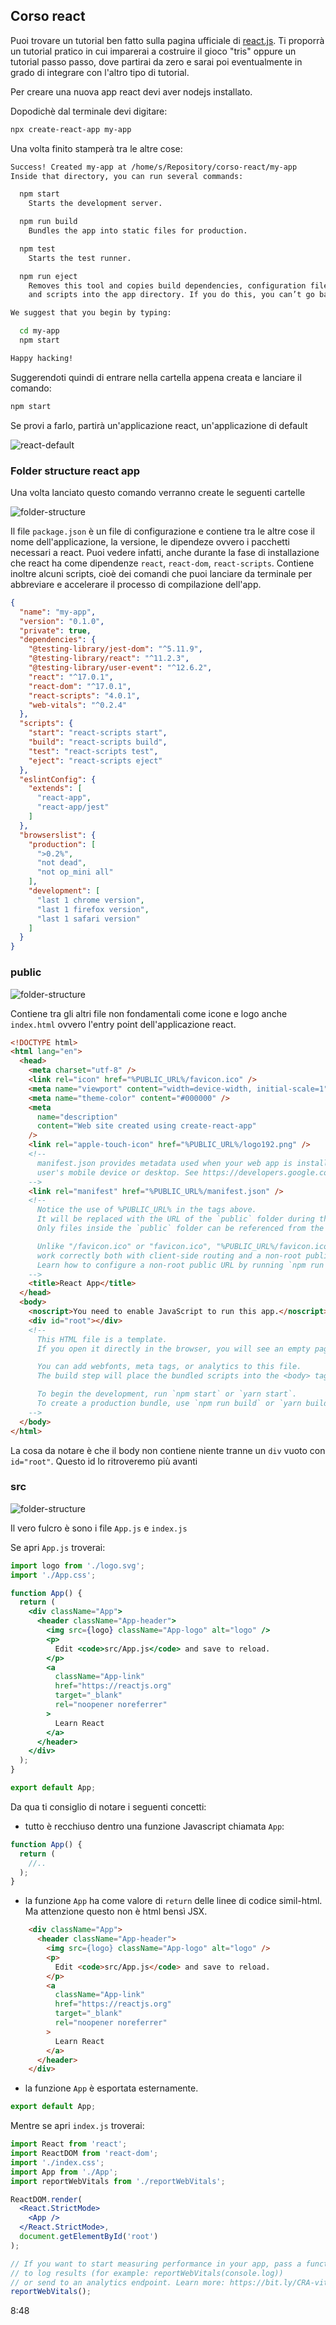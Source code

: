 ## Corso react

Puoi trovare un tutorial ben fatto sulla pagina ufficiale di [react.js](https://it.reactjs.org/docs/getting-started.html#learn-react). Ti proporrà un tutorial pratico in cui imparerai a costruire il gioco "tris" oppure un tutorial passo passo, dove partirai da zero e sarai poi eventualmente in grado di integrare con l'altro tipo di tutorial.

Per creare una nuova app react devi aver nodejs installato.

Dopodichè dal terminale devi digitare:

```bash
npx create-react-app my-app
```

Una volta finito stamperà tra le altre cose:

```bash
Success! Created my-app at /home/s/Repository/corso-react/my-app
Inside that directory, you can run several commands:

  npm start
    Starts the development server.

  npm run build
    Bundles the app into static files for production.

  npm test
    Starts the test runner.

  npm run eject
    Removes this tool and copies build dependencies, configuration files
    and scripts into the app directory. If you do this, you can’t go back!

We suggest that you begin by typing:

  cd my-app
  npm start

Happy hacking!
```

Suggerendoti quindi di entrare nella cartella appena creata e lanciare il comando:

```bash
npm start
```

Se provi a farlo, partirà un'applicazione react, un'applicazione di default

![react-default](./images/react-default.gif)


### Folder structure react app

Una volta lanciato questo comando verranno create le seguenti cartelle

![folder-structure](./images/folder-structure-A.png)

Il file `package.json` è un file di configurazione e contiene tra le altre cose il nome dell'applicazione, la versione, le dipendeze ovvero i pacchetti necessari a react. Puoi vedere infatti, anche durante la fase di installazione che react ha come dipendenze `react`, `react-dom`, `react-scripts`. Contiene inoltre alcuni scripts, cioè dei comandi che puoi lanciare da terminale per abbreviare e accelerare il processo di compilazione dell'app.

```json
{
  "name": "my-app",
  "version": "0.1.0",
  "private": true,
  "dependencies": {
    "@testing-library/jest-dom": "^5.11.9",
    "@testing-library/react": "^11.2.3",
    "@testing-library/user-event": "^12.6.2",
    "react": "^17.0.1",
    "react-dom": "^17.0.1",
    "react-scripts": "4.0.1",
    "web-vitals": "^0.2.4"
  },
  "scripts": {
    "start": "react-scripts start",
    "build": "react-scripts build",
    "test": "react-scripts test",
    "eject": "react-scripts eject"
  },
  "eslintConfig": {
    "extends": [
      "react-app",
      "react-app/jest"
    ]
  },
  "browserslist": {
    "production": [
      ">0.2%",
      "not dead",
      "not op_mini all"
    ],
    "development": [
      "last 1 chrome version",
      "last 1 firefox version",
      "last 1 safari version"
    ]
  }
}

```

### public

![folder-structure](./images/folder-structure-2.png)

Contiene tra gli altri file non fondamentali come icone e logo anche `index.html` ovvero l'entry point dell'applicazione react.

```html
<!DOCTYPE html>
<html lang="en">
  <head>
    <meta charset="utf-8" />
    <link rel="icon" href="%PUBLIC_URL%/favicon.ico" />
    <meta name="viewport" content="width=device-width, initial-scale=1" />
    <meta name="theme-color" content="#000000" />
    <meta
      name="description"
      content="Web site created using create-react-app"
    />
    <link rel="apple-touch-icon" href="%PUBLIC_URL%/logo192.png" />
    <!--
      manifest.json provides metadata used when your web app is installed on a
      user's mobile device or desktop. See https://developers.google.com/web/fundamentals/web-app-manifest/
    -->
    <link rel="manifest" href="%PUBLIC_URL%/manifest.json" />
    <!--
      Notice the use of %PUBLIC_URL% in the tags above.
      It will be replaced with the URL of the `public` folder during the build.
      Only files inside the `public` folder can be referenced from the HTML.

      Unlike "/favicon.ico" or "favicon.ico", "%PUBLIC_URL%/favicon.ico" will
      work correctly both with client-side routing and a non-root public URL.
      Learn how to configure a non-root public URL by running `npm run build`.
    -->
    <title>React App</title>
  </head>
  <body>
    <noscript>You need to enable JavaScript to run this app.</noscript>
    <div id="root"></div>
    <!--
      This HTML file is a template.
      If you open it directly in the browser, you will see an empty page.

      You can add webfonts, meta tags, or analytics to this file.
      The build step will place the bundled scripts into the <body> tag.

      To begin the development, run `npm start` or `yarn start`.
      To create a production bundle, use `npm run build` or `yarn build`.
    -->
  </body>
</html>
```

La cosa da notare è che il body non contiene niente tranne un `div` vuoto con `id="root"`. Questo id lo ritroveremo più avanti

### src

![folder-structure](./images/folder-structure-3.png)

Il vero fulcro è sono i file `App.js` e `index.js`

Se apri `App.js` troverai:

```jsx
import logo from './logo.svg';
import './App.css';

function App() {
  return (
    <div className="App">
      <header className="App-header">
        <img src={logo} className="App-logo" alt="logo" />
        <p>
          Edit <code>src/App.js</code> and save to reload.
        </p>
        <a
          className="App-link"
          href="https://reactjs.org"
          target="_blank"
          rel="noopener noreferrer"
        >
          Learn React
        </a>
      </header>
    </div>
  );
}

export default App;
```

Da qua ti consiglio di notare i seguenti concetti:
- tutto è recchiuso dentro una funzione Javascript chiamata `App`:
  
```jsx
function App() {
  return (
    //..
  );
}
```

- la funzione `App` ha come valore di `return` delle linee di codice simil-html. Ma attenzione questo non è html bensì JSX.

```html
    <div className="App">
      <header className="App-header">
        <img src={logo} className="App-logo" alt="logo" />
        <p>
          Edit <code>src/App.js</code> and save to reload.
        </p>
        <a
          className="App-link"
          href="https://reactjs.org"
          target="_blank"
          rel="noopener noreferrer"
        >
          Learn React
        </a>
      </header>
    </div>
```

- la funzione `App` è esportata esternamente.

```jsx
export default App;
```

Mentre se apri `index.js` troverai:

```jsx
import React from 'react';
import ReactDOM from 'react-dom';
import './index.css';
import App from './App';
import reportWebVitals from './reportWebVitals';

ReactDOM.render(
  <React.StrictMode>
    <App />
  </React.StrictMode>,
  document.getElementById('root')
);

// If you want to start measuring performance in your app, pass a function
// to log results (for example: reportWebVitals(console.log))
// or send to an analytics endpoint. Learn more: https://bit.ly/CRA-vitals
reportWebVitals();
```

8:48